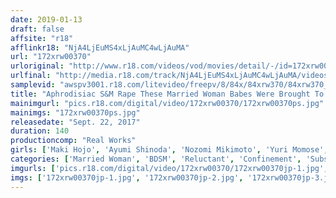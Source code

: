 ```yaml
---
date: 2019-01-13
draft: false
affsite: "r18"
afflinkr18: "NjA4LjEuMS4xLjAuMC4wLjAuMA"
url: "172xrw00370"
urloriginal: "http://www.r18.com/videos/vod/movies/detail/-/id=172xrw00370"
urlfinal: "http://media.r18.com/track/NjA4LjEuMS4xLjAuMC4wLjAuMA/videos/vod/movies/detail/-/id=172xrw00370"
samplevid: "awspv3001.r18.com/litevideo/freepv/8/84x/84xrw370/84xrw370_dmb_w.mp4"
title: "Aphrodisiac S&M Rape These Married Woman Babes Were Brought To Orgasm With Aphrodisiacs, Then Tied Up And Teased To Ecstasy..."
mainimgurl: "pics.r18.com/digital/video/172xrw00370/172xrw00370ps.jpg"
mainimgs: "172xrw00370ps.jpg"
releasedate: "Sept. 22, 2017"
duration: 140
productioncomp: "Real Works"
girls: ['Maki Hojo', 'Ayumi Shinoda', 'Nozomi Mikimoto', 'Yuri Momose', 'Minori Kotani']
categories: ['Married Woman', 'BDSM', 'Reluctant', 'Confinement', 'Substance Use', 'Bondage', 'Deep Throat', 'Hi-Def']
imgurls: ['pics.r18.com/digital/video/172xrw00370/172xrw00370jp-1.jpg', 'pics.r18.com/digital/video/172xrw00370/172xrw00370jp-2.jpg', 'pics.r18.com/digital/video/172xrw00370/172xrw00370jp-3.jpg', 'pics.r18.com/digital/video/172xrw00370/172xrw00370jp-4.jpg', 'pics.r18.com/digital/video/172xrw00370/172xrw00370jp-5.jpg', 'pics.r18.com/digital/video/172xrw00370/172xrw00370jp-6.jpg', 'pics.r18.com/digital/video/172xrw00370/172xrw00370jp-7.jpg', 'pics.r18.com/digital/video/172xrw00370/172xrw00370jp-8.jpg', 'pics.r18.com/digital/video/172xrw00370/172xrw00370jp-9.jpg', 'pics.r18.com/digital/video/172xrw00370/172xrw00370jp-10.jpg', 'pics.r18.com/digital/video/172xrw00370/172xrw00370jp-11.jpg', 'pics.r18.com/digital/video/172xrw00370/172xrw00370jp-12.jpg', 'pics.r18.com/digital/video/172xrw00370/172xrw00370jp-13.jpg', 'pics.r18.com/digital/video/172xrw00370/172xrw00370jp-14.jpg', 'pics.r18.com/digital/video/172xrw00370/172xrw00370jp-15.jpg', 'pics.r18.com/digital/video/172xrw00370/172xrw00370jp-16.jpg', 'pics.r18.com/digital/video/172xrw00370/172xrw00370jp-17.jpg', 'pics.r18.com/digital/video/172xrw00370/172xrw00370jp-18.jpg', 'pics.r18.com/digital/video/172xrw00370/172xrw00370jp-19.jpg', 'pics.r18.com/digital/video/172xrw00370/172xrw00370jp-20.jpg']
imgs: ['172xrw00370jp-1.jpg', '172xrw00370jp-2.jpg', '172xrw00370jp-3.jpg', '172xrw00370jp-4.jpg', '172xrw00370jp-5.jpg', '172xrw00370jp-6.jpg', '172xrw00370jp-7.jpg', '172xrw00370jp-8.jpg', '172xrw00370jp-9.jpg', '172xrw00370jp-10.jpg', '172xrw00370jp-11.jpg', '172xrw00370jp-12.jpg', '172xrw00370jp-13.jpg', '172xrw00370jp-14.jpg', '172xrw00370jp-15.jpg', '172xrw00370jp-16.jpg', '172xrw00370jp-17.jpg', '172xrw00370jp-18.jpg', '172xrw00370jp-19.jpg', '172xrw00370jp-20.jpg']
---
```


